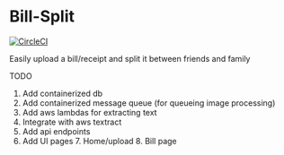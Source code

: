 # Bill-Split

[![CircleCI](https://dl.circleci.com/status-badge/img/circleci/HX6qXEAczo3W16Uo5yG8gK/Y8PRJZuSGrxN3KTQDZhh12/tree/main.svg?style=svg)](https://dl.circleci.com/status-badge/redirect/circleci/HX6qXEAczo3W16Uo5yG8gK/Y8PRJZuSGrxN3KTQDZhh12/tree/main)

Easily upload a bill/receipt and split it between friends and family

TODO

1. Add containerized db
2. Add containerized message queue (for queueing image processing)
3. Add aws lambdas for extracting text
4. Integrate with aws textract
5. Add api endpoints
6. Add UI pages
   7. Home/upload
   8. Bill page
